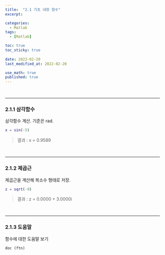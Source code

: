 ```yaml
---
title:  "2.1 기초 내장 함수"
excerpt: 

categories:
  - Matlab
tags:
  - [Matlab]

toc: true
toc_sticky: true
 
date: 2022-02-20
last_modified_at: 2022-02-20

use_math: true
published: true
---
```


<br>

***
### 2.1.1 삼각함수

삼각함수 계산. 기준은 rad.

```Matlab
x = sin(-5)
```

> 결과 : x = 0.9589

<br>

***
### 2.1.2 제곱근

제곱근을 계산해 복소수 형태로 저장.

```Matlab
z = sqrt(-9)
```

> 결과 : z = 0.0000 + 3.0000i

<br>

***
### 2.1.3 도움말

함수에 대한 도움말 보기

```
doc (ftn)
```
